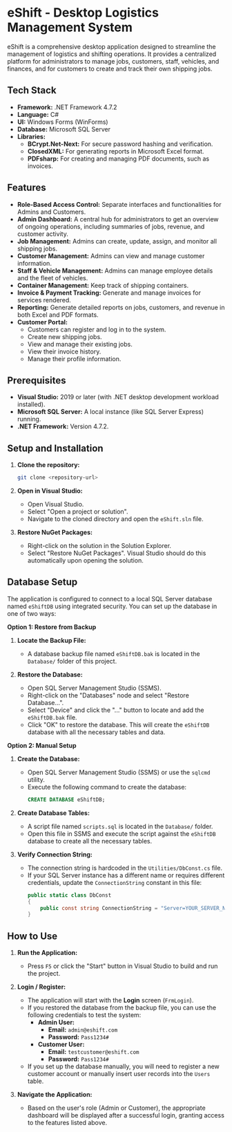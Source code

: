 # eShift - Desktop Logistics Management System

eShift is a comprehensive desktop application designed to streamline the management of logistics and shifting operations. It provides a centralized platform for administrators to manage jobs, customers, staff, vehicles, and finances, and for customers to create and track their own shipping jobs.

## Tech Stack

- **Framework:** .NET Framework 4.7.2
- **Language:** C#
- **UI:** Windows Forms (WinForms)
- **Database:** Microsoft SQL Server
- **Libraries:**
  - **BCrypt.Net-Next:** For secure password hashing and verification.
  - **ClosedXML:** For generating reports in Microsoft Excel format.
  - **PDFsharp:** For creating and managing PDF documents, such as invoices.

## Features

- **Role-Based Access Control:** Separate interfaces and functionalities for Admins and Customers.
- **Admin Dashboard:** A central hub for administrators to get an overview of ongoing operations, including summaries of jobs, revenue, and customer activity.
- **Job Management:** Admins can create, update, assign, and monitor all shipping jobs.
- **Customer Management:** Admins can view and manage customer information.
- **Staff & Vehicle Management:** Admins can manage employee details and the fleet of vehicles.
- **Container Management:** Keep track of shipping containers.
- **Invoice & Payment Tracking:** Generate and manage invoices for services rendered.
- **Reporting:** Generate detailed reports on jobs, customers, and revenue in both Excel and PDF formats.
- **Customer Portal:**
  - Customers can register and log in to the system.
  - Create new shipping jobs.
  - View and manage their existing jobs.
  - View their invoice history.
  - Manage their profile information.

## Prerequisites

- **Visual Studio:** 2019 or later (with .NET desktop development workload installed).
- **Microsoft SQL Server:** A local instance (like SQL Server Express) running.
- **.NET Framework:** Version 4.7.2.

## Setup and Installation

1.  **Clone the repository:**
    ```bash
    git clone <repository-url>
    ```
2.  **Open in Visual Studio:**
    - Open Visual Studio.
    - Select "Open a project or solution".
    - Navigate to the cloned directory and open the `eShift.sln` file.

3.  **Restore NuGet Packages:**
    - Right-click on the solution in the Solution Explorer.
    - Select "Restore NuGet Packages". Visual Studio should do this automatically upon opening the solution.

## Database Setup

The application is configured to connect to a local SQL Server database named `eShiftDB` using integrated security. You can set up the database in one of two ways:

**Option 1: Restore from Backup**

1.  **Locate the Backup File:**
    - A database backup file named `eShiftDB.bak` is located in the `Database/` folder of this project.

2.  **Restore the Database:**
    - Open SQL Server Management Studio (SSMS).
    - Right-click on the "Databases" node and select "Restore Database...".
    - Select "Device" and click the "..." button to locate and add the `eShiftDB.bak` file.
    - Click "OK" to restore the database. This will create the `eShiftDB` database with all the necessary tables and data.

**Option 2: Manual Setup**

1.  **Create the Database:**
    - Open SQL Server Management Studio (SSMS) or use the `sqlcmd` utility.
    - Execute the following command to create the database:
      ```sql
      CREATE DATABASE eShiftDB;
      ```

2.  **Create Database Tables:**
    - A script file named `scripts.sql` is located in the `Database/` folder.
    - Open this file in SSMS and execute the script against the `eShiftDB` database to create all the necessary tables.

3.  **Verify Connection String:**
    - The connection string is hardcoded in the `Utilities/DbConst.cs` file.
    - If your SQL Server instance has a different name or requires different credentials, update the `ConnectionString` constant in this file:
      ```csharp
      public static class DbConst
      {
          public const string ConnectionString = "Server=YOUR_SERVER_NAME;Database=eShiftDB;Integrated Security=true;TrustServerCertificate=True;";
      }
      ```

## How to Use

1.  **Run the Application:**
    - Press `F5` or click the "Start" button in Visual Studio to build and run the project.

2.  **Login / Register:**
    - The application will start with the **Login** screen (`FrmLogin`).
    - If you restored the database from the backup file, you can use the following credentials to test the system:
        - **Admin User:**
            - **Email:** `admin@eshift.com`
            - **Password:** `Pass1234#`
        - **Customer User:**
            - **Email:** `testcustomer@eshift.com`
            - **Password:** `Pass1234#`
    - If you set up the database manually, you will need to register a new customer account or manually insert user records into the `Users` table.

3.  **Navigate the Application:**
    - Based on the user's role (Admin or Customer), the appropriate dashboard will be displayed after a successful login, granting access to the features listed above.
